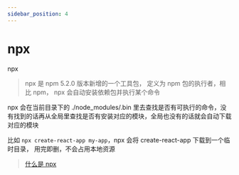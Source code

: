```yaml
---
sidebar_position: 4
---
```


# npx

npx

> npx 是 npm 5.2.0 版本新增的一个工具包， 定义为 npm 包的执行者，相比 npm， npx 会自动安装依赖包并执行某个命令

npx 会在当前目录下的 ./node_modules/.bin 里去查找是否有可执行的命令，没有找到的话再从全局里查找是否有安装对应的模块，全局也没有的话就会自动下载对应的模块

比如 `npx create-react-app my-app`，npx 会将 create-react-app 下载到一个临时目录， 用完即删，不会占用本地资源

> [什么是 npx](https://juejin.cn/post/7142666525365764104)
